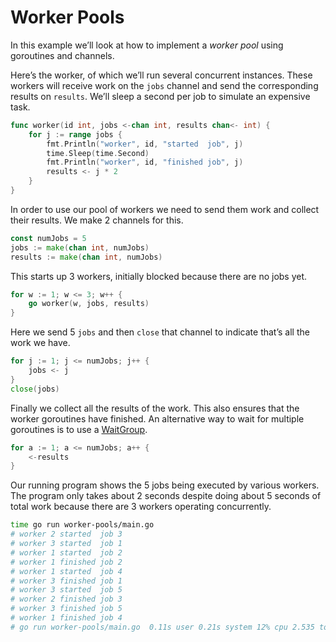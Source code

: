 # Worker Pools

In this example we’ll look at how to implement a _worker pool_ using goroutines and channels.

Here’s the worker, of which we’ll run several concurrent instances. These workers will receive work on the `jobs` channel and send the corresponding results on `results`. We’ll sleep a second per job to simulate an expensive task.

```go
func worker(id int, jobs <-chan int, results chan<- int) {
    for j := range jobs {
        fmt.Println("worker", id, "started  job", j)
        time.Sleep(time.Second)
        fmt.Println("worker", id, "finished job", j)
        results <- j * 2
    }
}
```

In order to use our pool of workers we need to send them work and collect their results. We make 2 channels for this.

```go
const numJobs = 5
jobs := make(chan int, numJobs)
results := make(chan int, numJobs)
```

This starts up 3 workers, initially blocked because there are no jobs yet.

```go
for w := 1; w <= 3; w++ {
    go worker(w, jobs, results)
}
```

Here we send 5 `jobs` and then `close` that channel to indicate that’s all the work we have.

```go
for j := 1; j <= numJobs; j++ {
    jobs <- j
}
close(jobs)
```

Finally we collect all the results of the work. This also ensures that the worker goroutines have finished. An alternative way to wait for multiple goroutines is to use a [WaitGroup](https://gobyexample.com/waitgroups).

```go
for a := 1; a <= numJobs; a++ {
    <-results
}
```

Our running program shows the 5 jobs being executed by various workers. The program only takes about 2 seconds despite doing about 5 seconds of total work because there are 3 workers operating concurrently.

```sh
time go run worker-pools/main.go
# worker 2 started  job 3
# worker 3 started  job 1
# worker 1 started  job 2
# worker 1 finished job 2
# worker 1 started  job 4
# worker 3 finished job 1
# worker 3 started  job 5
# worker 2 finished job 3
# worker 3 finished job 5
# worker 1 finished job 4
# go run worker-pools/main.go  0.11s user 0.21s system 12% cpu 2.535 total
```
